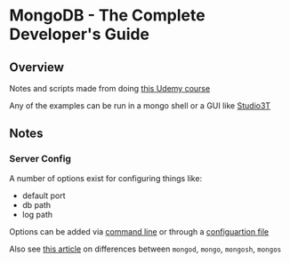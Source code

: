 # MongoDB - The Complete Developer's Guide

## Overview
Notes and scripts made from doing [this Udemy course](https://www.udemy.com/course/mongodb-the-complete-developers-guide/)

Any of the examples can be run in a mongo shell or a GUI like [Studio3T](https://studio3t.com/download/)

## Notes

### Server Config
A number of options exist for configuring things like:
- default port
- db path
- log path

Options can be added via [command line](https://www.mongodb.com/docs/mongodb-shell/install/) or through a [configuartion file](https://www.mongodb.com/docs/manual/reference/configuration-options/)

Also see [this article](https://www.helenjoscott.com/2022/01/29/mongod-mongo-mongosh-mongos-what-now/) on differences between `mongod`, `mongo`, `mongosh`, `mongos`
